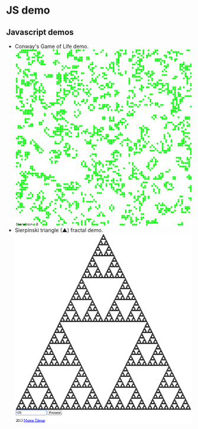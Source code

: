 JS demo
======

Javascript demos
----------------
- Conway's Game of Life demo.
![Life @ 8th iteration](life/8iterationlife.png)
- Sierpinski triangle (▲) fractal demo.
![Sierpinski triangle](sierpinski/128%20sierpinski.png)
